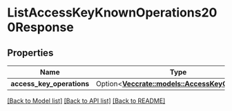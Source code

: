 # ListAccessKeyKnownOperations200Response

## Properties

Name | Type | Description | Notes
------------ | ------------- | ------------- | -------------
**access_key_operations** | Option<[**Vec<crate::models::AccessKeyOperation>**](access-key-operation.md)> |  | [optional]

[[Back to Model list]](../README.md#documentation-for-models) [[Back to API list]](../README.md#documentation-for-api-endpoints) [[Back to README]](../README.md)


